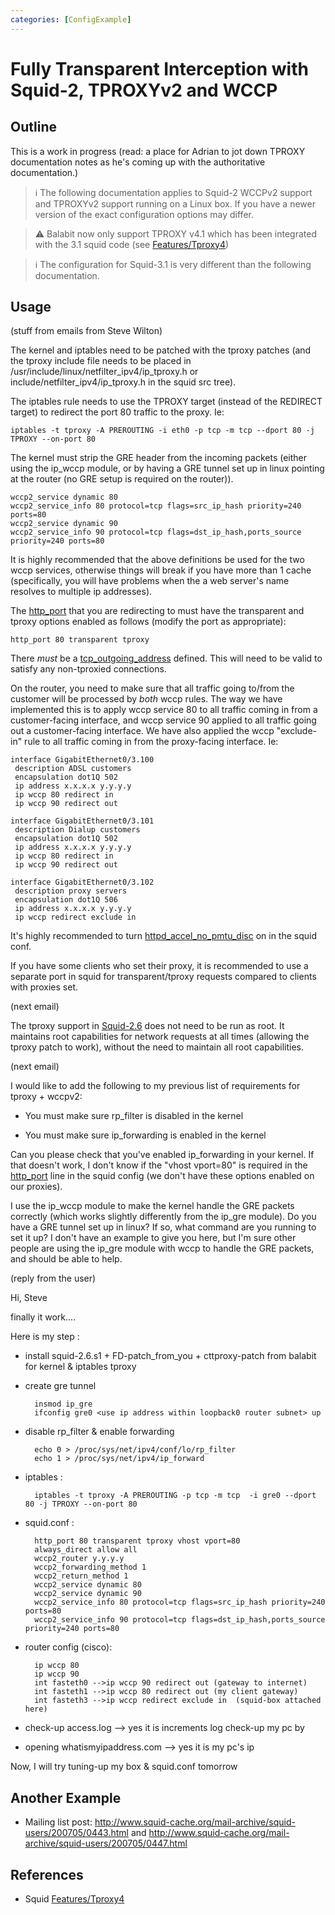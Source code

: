```yaml
---
categories: [ConfigExample]
---
```

# Fully Transparent Interception with Squid-2, TPROXYv2 and WCCP

## Outline

This is a work in progress (read: a place for Adrian to jot down TPROXY
documentation notes as he's coming up with the authoritative
documentation.)

> :information_source:
    The following documentation applies to Squid-2 WCCPv2 support and
    TPROXYv2 support running on a Linux box. If you have a newer version
    of the exact configuration options may differ.

> :warning:
  Balabit now only support TPROXY v4.1 which has been integrated with the 3.1
    squid code (see [Features/Tproxy4](/Features/Tproxy4))

> :information_source:
    The configuration for Squid-3.1 is very different than the following
    documentation.

## Usage

(stuff from emails from Steve Wilton)

The kernel and iptables need to be patched with the tproxy patches (and
the tproxy include file needs to be placed in
/usr/include/linux/netfilter_ipv4/ip_tproxy.h or
include/netfilter_ipv4/ip_tproxy.h in the squid src tree).

The iptables rule needs to use the TPROXY target (instead of the
REDIRECT target) to redirect the port 80 traffic to the proxy. Ie:

    iptables -t tproxy -A PREROUTING -i eth0 -p tcp -m tcp --dport 80 -j TPROXY --on-port 80

The kernel must strip the GRE header from the incoming packets (either
using the ip_wccp module, or by having a GRE tunnel set up in linux
pointing at the router (no GRE setup is required on the router)).

    wccp2_service dynamic 80
    wccp2_service_info 80 protocol=tcp flags=src_ip_hash priority=240 ports=80
    wccp2_service dynamic 90
    wccp2_service_info 90 protocol=tcp flags=dst_ip_hash,ports_source priority=240 ports=80

It is highly recommended that the above definitions be used for the two
wccp services, otherwise things will break if you have more than 1 cache
(specifically, you will have problems when the a web server's name
resolves to multiple ip addresses).

The [http_port](http://www.squid-cache.org/Doc/config/http_port) that
you are redirecting to must have the transparent and tproxy options
enabled as follows (modify the port as appropriate):

    http_port 80 transparent tproxy

There _must_ be a
[tcp_outgoing_address](http://www.squid-cache.org/Doc/config/tcp_outgoing_address)
defined. This will need to be valid to satisfy any non-tproxied
connections.

On the router, you need to make sure that all traffic going to/from the
customer will be processed by _both_ wccp rules. The way we have
implemented this is to apply wccp service 80 to all traffic coming in
from a customer-facing interface, and wccp service 90 applied to all
traffic going out a customer-facing interface. We have also applied the
wccp "exclude-in" rule to all traffic coming in from the proxy-facing
interface. Ie:

    interface GigabitEthernet0/3.100
     description ADSL customers
     encapsulation dot1Q 502
     ip address x.x.x.x y.y.y.y
     ip wccp 80 redirect in
     ip wccp 90 redirect out

    interface GigabitEthernet0/3.101
     description Dialup customers
     encapsulation dot1Q 502
     ip address x.x.x.x y.y.y.y
     ip wccp 80 redirect in
     ip wccp 90 redirect out

    interface GigabitEthernet0/3.102
     description proxy servers
     encapsulation dot1Q 506
     ip address x.x.x.x y.y.y.y
     ip wccp redirect exclude in

It's highly recommended to turn
[httpd_accel_no_pmtu_disc](http://www.squid-cache.org/Doc/config/httpd_accel_no_pmtu_disc)
on in the squid conf.

If you have some clients who set their proxy, it is recommended to use a
separate port in squid for transparent/tproxy requests compared to
clients with proxies set.

(next email)

The tproxy support in
[Squid-2.6](/Releases/Squid-2.6)
does not need to be run as root. It maintains root capabilities for
network requests at all times (allowing the tproxy patch to work),
without the need to maintain all root capabilities.

(next email)

I would like to add the following to my previous list of requirements
for tproxy + wccpv2:

  - You must make sure rp_filter is disabled in the kernel

  - You must make sure ip_forwarding is enabled in the kernel

Can you please check that you've enabled ip_forwarding in your kernel.
If that doesn't work, I don't know if the "vhost vport=80" is required
in the [http_port](http://www.squid-cache.org/Doc/config/http_port)
line in the squid config (we don't have these options enabled on our
proxies).

I use the ip_wccp module to make the kernel handle the GRE packets
correctly (which works slightly differently from the ip_gre module). Do
you have a GRE tunnel set up in linux? If so, what command are you
running to set it up? I don't have an example to give you here, but I'm
sure other people are using the ip_gre module with wccp to handle the
GRE packets, and should be able to help.

(reply from the user)

Hi, Steve

finally it work....

Here is my step :

* install squid-2.6.s1 + FD-patch_from_you + cttproxy-patch from
balabit for kernel & iptables tproxy
* create gre tunnel

        insmod ip_gre
        ifconfig gre0 <use ip address within loopback0 router subnet> up

* disable rp_filter & enable forwarding

        echo 0 > /proc/sys/net/ipv4/conf/lo/rp_filter
        echo 1 > /proc/sys/net/ipv4/ip_forward

* iptables :


        iptables -t tproxy -A PREROUTING -p tcp -m tcp  -i gre0 --dport 80 -j TPROXY --on-port 80

* squid.conf :

        http_port 80 transparent tproxy vhost vport=80
        always_direct allow all
        wccp2_router y.y.y.y
        wccp2_forwarding_method 1
        wccp2_return_method 1
        wccp2_service dynamic 80
        wccp2_service dynamic 90
        wccp2_service_info 80 protocol=tcp flags=src_ip_hash priority=240 ports=80
        wccp2_service_info 90 protocol=tcp flags=dst_ip_hash,ports_source priority=240 ports=80

* router config (cisco):

        ip wccp 80
        ip wccp 90
        int fasteth0 -->ip wccp 90 redirect out (gateway to internet)
        int fasteth1 -->ip wccp 80 redirect out (my client gateway)
        int fasteth3 -->ip wccp redirect exclude in  (squid-box attached here)

* check-up access.log --\> yes it is increments log check-up my pc by
* opening whatismyipaddress.com --\> yes it is my pc's ip

Now, I will try tuning-up my box & squid.conf tomorrow

## Another Example

  - Mailing list post:
    <http://www.squid-cache.org/mail-archive/squid-users/200705/0443.html>
    and
    <http://www.squid-cache.org/mail-archive/squid-users/200705/0447.html>

## References

  - Squid
    [Features/Tproxy4](/Features/Tproxy4)